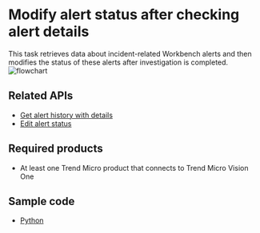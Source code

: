 # Modify alert status after checking alert details
This task retrieves data about incident-related Workbench alerts and then modifies the status of these alerts after investigation is completed.
![flowchart](../.resources/modify_alert_status_after_checking_alert_details.png)  

## Related APIs
- [Get alert history with details](https://automation.trendmicro.com/xdr/api-v2#tag/Alerts/paths/~1v2.0~1xdr~1workbench~1workbenchHistories/get)
- [Edit alert status](https://automation.trendmicro.com/xdr/api-v2#tag/Alerts/paths/~1v2.0~1xdr~1workbench~1workbenches~1{workbenchId}/put)

## Required products
- At least one Trend Micro product that connects to Trend Micro Vision One

## Sample code
- [Python](python/)
